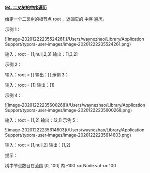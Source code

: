 #### [94. 二叉树的中序遍历](https://leetcode-cn.com/problems/binary-tree-inorder-traversal/)

给定一个二叉树的根节点 root ，返回它的 中序 遍历。

 

示例 1：

![image-20201222235524261](/Users/waynezhao/Library/Application Support/typora-user-images/image-20201222235524261.png)

输入：root = [1,null,2,3]
输出：[1,3,2]

示例 2：

输入：root = []
输出：[]
示例 3：

输入：root = [1]
输出：[1]

示例 4：

![image-20201222235600268](/Users/waynezhao/Library/Application Support/typora-user-images/image-20201222235600268.png)

输入：root = [1,2]
输出：[2,1]
示例 5：

![image-20201222235614603](/Users/waynezhao/Library/Application Support/typora-user-images/image-20201222235614603.png)

输入：root = [1,null,2]
输出：[1,2]


提示：

树中节点数目在范围 [0, 100] 内
-100 <= Node.val <= 100